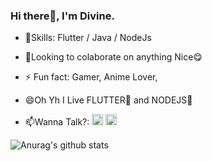 ### Hi there👋, I'm Divine.

- 🌱Skills: Flutter / Java / NodeJs
- 🔭Looking to colaborate on anything Nice😋
- ⚡ Fun fact: Gamer, Anime Lover, 
- 😄Oh Yh I Live FLUTTER💙 and NODEJS💚

- 📫Wanna Talk?:  [<img src='https://cdn.jsdelivr.net/npm/simple-icons@3.0.1/icons/twitter.svg' alt='twitter' height='18'>](https://twitter.com/AdioleDivine) [<img src='https://cdn.jsdelivr.net/npm/simple-icons@3.0.1/icons/icloud.svg' alt='website' height='18'>](https://divdotdev.netlify.app)  

![Anurag's github stats](https://github-readme-stats.vercel.app/api?username=AdioleDivine&count_private=true&show_icons=true&theme=dark)

<!--
**AdioleDivine/AdioleDivine** is a ✨ _special_ ✨ repository because its `README.md` (this file) appears on your GitHub profile.

Here are some ideas to get you started:

- 🔭 I’m currently working on ...
- 🌱 I’m currently learning ...
- 👯 I’m looking to collaborate on ...
- 🤔 I’m looking for help with ...
- 💬 Ask me about ...
- 📫 How to reach me: ...
- 😄 Pronouns: ...
- ⚡ Fun fact: ...
-->
